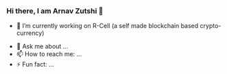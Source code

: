 ### Hi there, I am Arnav Zutshi 👋



- 🔭 I’m currently working on R-Cell (a self made blockchain based crypto-currency)
<!-- - 🌱 I’m currently learning ... -->
<!-- - 👯 I’m looking to collaborate on ... -->
<!-- - 🤔 I’m looking for help with ... -->
- 💬 Ask me about ...
- 📫 How to reach me: ...
- ⚡ Fun fact: ...
